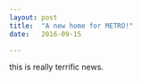 ```yaml
---
layout: post
title:  "A new home for METRO!"
date:   2016-09-15

---
```

this is really terrific news.
